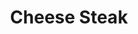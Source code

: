 ---
pid: MP138
title: Cheese Steak
location_transcription: 
zipcode: 
outside_phl: 
neighborhood: 
age: '13'
age_range: 13-19
instagram: 
image_file_name: MP_138.jpg
proposal_transcription: 
topic: Food,Philadelphia
topic_summary: 0, 0
type: Other No Form
keywords_other: 
credit: Dom
image_labels: 
twitter: 
facebook: 
permalink: "/monuments/mp138/"
layout: item-page
---